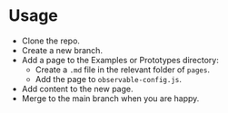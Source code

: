 # Usage

* Clone the repo.
* Create a new branch.
* Add a page to the Examples or Prototypes directory:
  * Create a `.md` file in the relevant folder of `pages`.
  * Add the page to `observable-config.js`.
* Add content to the new page.
* Merge to the main branch when you are happy.